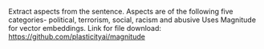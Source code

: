 Extract aspects from the sentence. Aspects are of the following five categories- political, terrorism, social, racism and abusive Uses Magnitude for vector embeddings. Link for file download: https://github.com/plasticityai/magnitude
